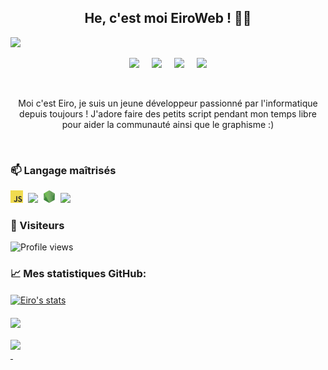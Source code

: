 <h2 align="center">He, c'est moi EiroWeb ! ✌🏼</h2>

<img src="https://cdn.discordapp.com/attachments/769272569034833920/782770403973529610/tenor_2.gif">

<p align='center'>
<a href="https://discord.gg/eiro"><img height="30" src="https://cdn.jsdelivr.net/npm/simple-icons@v3/icons/discord.svg"></a>&nbsp;&nbsp;&nbsp;&nbsp;
<a href="https://www.youtube.com/c/sqostik?sub_confirmation=1"><img height="30" src="https://cdn.jsdelivr.net/npm/simple-icons@v3/icons/youtube.svg"></a>&nbsp;&nbsp;&nbsp;&nbsp;
<a href="https://twitter.com/eiroweb"><img height="30" src="https://cdn.jsdelivr.net/npm/simple-icons@v3/icons/twitter.svg"></a>&nbsp;&nbsp;&nbsp;&nbsp;
<a href="https://instagram.com/eiroweb"><img height="30" src="https://cdn.jsdelivr.net/npm/simple-icons@v3/icons/instagram.svg"></a>
</p>
<br>
<p align="center">Moi c'est Eiro, je suis un jeune développeur passionné par l'informatique depuis toujours ! J'adore faire des petits script pendant mon temps libre pour aider la communauté ainsi que le graphisme :)</p>
<br>

### 📫 Langage maîtrisés
<code><img height="20" src="https://raw.githubusercontent.com/github/explore/80688e429a7d4ef2fca1e82350fe8e3517d3494d/topics/javascript/javascript.png"></code>&nbsp;
<code><img height="20" src="https://upload.wikimedia.org/wikipedia/commons/thumb/c/c3/Python-logo-notext.svg/1024px-Python-logo-notext.svg.png"></code>&nbsp;
<code><img height="20" src="https://raw.githubusercontent.com/github/explore/80688e429a7d4ef2fca1e82350fe8e3517d3494d/topics/nodejs/nodejs.png"></code>&nbsp;
<code><img height="20" src="https://cdn.discordapp.com/attachments/769272569034833920/782774606087979028/1_l4xICbIIYlz1OTymWCoUTw.jpeg"></code>&nbsp;

### 👥 Visiteurs

![Profile views](https://gpvc.arturio.dev/EiroWeb)

### 📈 Mes statistiques GitHub:

<a href="https://github.com/EiroWeb">
  <img align="center" src="https://github-readme-stats.vercel.app/api?username=EiroWeb&show_icons=true&include_all_commits=true&show_icons=true&title_color=fff&icon_color=79ff97&text_color=9f9f9f&bg_color=151515" alt="Eiro's stats" />
</a>
<br><br>
<a href="https://github.com/EiroWeb?tab=repositories">
  <img align="center" src="https://github-readme-stats.vercel.app/api/top-langs/?username=EiroWeb&layout=compact&show_icons=true&title_color=fff&icon_color=79ff97&text_color=9f9f9f&bg_color=151515" />
</a>
<br>
<br>
  <img align="center" src="https://visitor-badge.laobi.icu/badge?page_id=EiroWeb.EiroWeb" />
<br>
<a href="https://github.com/EiroWeb">
  

